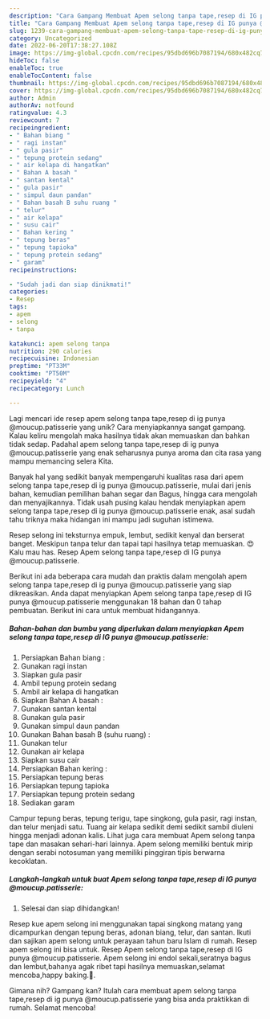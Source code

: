 ```yaml
---
description: "Cara Gampang Membuat Apem selong tanpa tape,resep di IG punya @moucup.patisserie yang Enak"
title: "Cara Gampang Membuat Apem selong tanpa tape,resep di IG punya @moucup.patisserie yang Enak"
slug: 1239-cara-gampang-membuat-apem-selong-tanpa-tape-resep-di-ig-punya-moucuppatisserie-yang-enak
category: Uncategorized
date: 2022-06-20T17:38:27.108Z
image: https://img-global.cpcdn.com/recipes/95dbd696b7087194/680x482cq70/apem-selong-tanpa-taperesep-di-ig-punya-moucuppatisserie-foto-resep-utama.jpg
hideToc: false
enableToc: true
enableTocContent: false
thumbnail: https://img-global.cpcdn.com/recipes/95dbd696b7087194/680x482cq70/apem-selong-tanpa-taperesep-di-ig-punya-moucuppatisserie-foto-resep-utama.jpg
cover: https://img-global.cpcdn.com/recipes/95dbd696b7087194/680x482cq70/apem-selong-tanpa-taperesep-di-ig-punya-moucuppatisserie-foto-resep-utama.jpg
author: Admin
authorAv: notfound
ratingvalue: 4.3
reviewcount: 7
recipeingredient:
- " Bahan biang "
- " ragi instan"
- " gula pasir"
- " tepung protein sedang"
- " air kelapa di hangatkan"
- " Bahan A basah "
- " santan kental"
- " gula pasir"
- " simpul daun pandan"
- " Bahan basah B suhu ruang "
- " telur"
- " air kelapa"
- " susu cair"
- " Bahan kering "
- " tepung beras"
- " tepung tapioka"
- " tepung protein sedang"
- " garam"
recipeinstructions:

- "Sudah jadi dan siap dinikmati!"
categories:
- Resep
tags:
- apem
- selong
- tanpa

katakunci: apem selong tanpa 
nutrition: 290 calories
recipecuisine: Indonesian
preptime: "PT33M"
cooktime: "PT50M"
recipeyield: "4"
recipecategory: Lunch

---
```





Lagi mencari ide resep apem selong tanpa tape,resep di ig punya @moucup.patisserie yang unik? Cara menyiapkannya sangat gampang. Kalau keliru mengolah maka hasilnya tidak akan memuaskan dan bahkan tidak sedap. Padahal apem selong tanpa tape,resep di ig punya @moucup.patisserie yang enak seharusnya punya aroma dan cita rasa yang mampu memancing selera Kita.





Banyak hal yang sedikit banyak mempengaruhi kualitas rasa dari apem selong tanpa tape,resep di ig punya @moucup.patisserie, mulai dari jenis bahan, kemudian pemilihan bahan segar dan Bagus, hingga cara mengolah dan menyajikannya. Tidak usah pusing kalau hendak menyiapkan apem selong tanpa tape,resep di ig punya @moucup.patisserie enak,      asal sudah tahu triknya maka hidangan ini mampu jadi suguhan istimewa.














Resep selong ini teksturnya empuk, lembut, sedikit kenyal dan berserat banget. Meskipun tanpa telur dan tapai tapi hasilnya tetap memuaskan. 😍Kalu mau has. Resep Apem selong tanpa tape,resep di IG punya @moucup.patisserie.






Berikut ini ada beberapa cara mudah dan praktis dalam mengolah apem selong tanpa tape,resep di ig punya @moucup.patisserie yang siap dikreasikan. Anda dapat menyiapkan Apem selong tanpa tape,resep di IG punya @moucup.patisserie menggunakan 18 bahan dan 0 tahap pembuatan. Berikut ini cara untuk membuat hidangannya.

<!--inarticleads1-->

##### Bahan-bahan dan bumbu yang diperlukan dalam menyiapkan Apem selong tanpa tape,resep di IG punya @moucup.patisserie:

1. Persiapkan  Bahan biang :
1. Gunakan  ragi instan
1. Siapkan  gula pasir
1. Ambil  tepung protein sedang
1. Ambil  air kelapa di hangatkan
1. Siapkan  Bahan A basah :
1. Gunakan  santan kental
1. Gunakan  gula pasir
1. Gunakan  simpul daun pandan
1. Gunakan  Bahan basah B (suhu ruang) :
1. Gunakan  telur
1. Gunakan  air kelapa
1. Siapkan  susu cair
1. Persiapkan  Bahan kering :
1. Persiapkan  tepung beras
1. Persiapkan  tepung tapioka
1. Persiapkan  tepung protein sedang
1. Sediakan  garam


Campur tepung beras, tepung terigu, tape singkong, gula pasir, ragi instan, dan telur menjadi satu. Tuang air kelapa sedikit demi sedikit sambil diuleni hingga menjadi adonan kalis. Lihat juga cara membuat Apem selong tanpa tape dan masakan sehari-hari lainnya. Apem selong memiliki bentuk mirip dengan serabi notosuman yang memiliki pinggiran tipis berwarna kecoklatan. 

<!--inarticleads2-->

##### Langkah-langkah untuk buat Apem selong tanpa tape,resep di IG punya @moucup.patisserie:


1. Selesai dan siap dihidangkan!

Resep kue apem selong ini menggunakan tapai singkong matang yang dicampurkan dengan tepung beras, adonan biang, telur, dan santan. Ikuti dan sajikan apem selong untuk perayaan tahun baru Islam di rumah. Resep apem selong ini bisa untuk. Resep Apem selong tanpa tape,resep di IG punya @moucup.patisserie. Apem selong ini endol sekali,seratnya bagus dan lembut,bahanya agak ribet tapi hasilnya memuaskan,selamat mencoba,happy baking.🙂. 

Gimana nih? Gampang kan? Itulah cara membuat apem selong tanpa tape,resep di ig punya @moucup.patisserie yang bisa anda praktikkan di rumah. Selamat mencoba!
